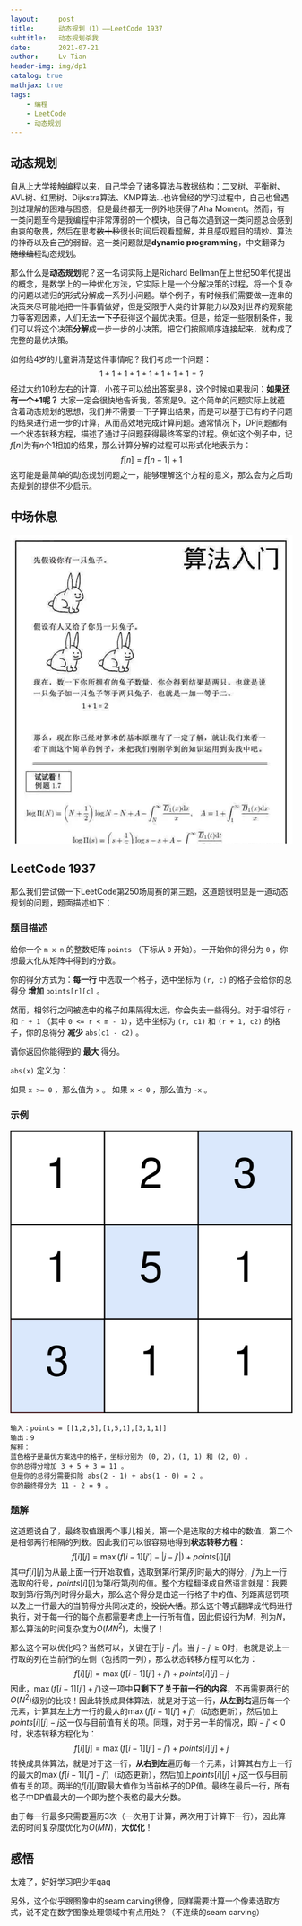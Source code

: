 ```yaml
---
layout:     post
title:      动态规划（1）——LeetCode 1937
subtitle:   动态规划杀我
date:       2021-07-21
author:     Lv Tian
header-img: img/dp1
catalog: true
mathjax: true
tags:
    - 编程
    - LeetCode
    - 动态规划
--- 
```


## 动态规划

自从上大学接触编程以来，自己学会了诸多算法与数据结构：二叉树、平衡树、AVL树、红黑树、Dijkstra算法、KMP算法...也许曾经的学习过程中，自己也曾遇到过理解的困难与困惑，但是最终都无一例外地获得了Aha Moment。然而，有一类问题至今是我编程中非常薄弱的一个模块，自己每次遇到这一类问题总会感到由衷的敬畏，然后在思考~~数十秒~~很长时间后观看题解，并且感叹题目的精妙、算法的神奇~~以及自己的弱智~~。这一类问题就是**dynamic programming**，中文翻译为~~随缘编程~~动态规划。

那么什么是**动态规划**呢？这一名词实际上是Richard Bellman在上世纪50年代提出的概念，是数学上的一种优化方法，它实际上是一个分解决策的过程，将一个复杂的问题以递归的形式分解成一系列小问题。举个例子，有时候我们需要做一连串的决策来尽可能地把一件事情做好，但是受限于人类的计算能力以及对世界的观察能力等客观因素，人们无法**一下子**获得这个最优决策。但是，给定一些限制条件，我们可以将这个决策**分解**成一步一步的小决策，把它们按照顺序连接起来，就构成了完整的最优决策。

如何给4岁的儿童讲清楚这件事情呢？我们考虑一个问题：
$$ 1+1+1+1+1+1+1+1 = ?$$
经过大约10秒左右的计算，小孩子可以给出答案是$8$，这个时候如果我问：**如果还有一个$+1$呢？** 大家一定会很快地告诉我，答案是9。这个简单的问题实际上就蕴含着动态规划的思想，我们并不需要一下子算出结果，而是可以基于已有的子问题的结果进行进一步的计算，从而高效地完成计算问题。通常情况下，DP问题都有一个状态转移方程，描述了通过子问题获得最终答案的过程。例如这个例子中，记$f[n]$为有$n$个$1$相加的结果，那么计算分解的过程可以形式化地表示为：
$$f[n] = f[n-1] + 1$$
这可能是最简单的动态规划问题之一，能够理解这个方程的意义，那么会为之后动态规划的提供不少启示。

## 中场休息

![](../img/tuzi.png)

## LeetCode 1937
那么我们尝试做一下LeetCode第250场周赛的第三题，这道题很明显是一道动态规划的问题，题面描述如下：

### 题目描述

给你一个 `m x n` 的整数矩阵 `points` （下标从 `0` 开始）。一开始你的得分为 `0` ，你想最大化从矩阵中得到的分数。

你的得分方式为：**每一行** 中选取一个格子，选中坐标为 `(r, c)` 的格子会给你的总得分 **增加** `points[r][c]` 。

然而，相邻行之间被选中的格子如果隔得太远，你会失去一些得分。对于相邻行 `r` 和 `r + 1` （其中 `0 <= r < m - 1`），选中坐标为 `(r, c1)` 和 `(r + 1, c2)` 的格子，你的总得分 **减少** `abs(c1 - c2)` 。

请你返回你能得到的 **最大** 得分。

`abs(x)` 定义为：

如果 `x >= 0` ，那么值为 `x` 。
如果 `x < 0` ，那么值为 `-x` 。

### 示例

![](../img/1937-input1.png)
```
输入：points = [[1,2,3],[1,5,1],[3,1,1]]
输出：9
解释：
蓝色格子是最优方案选中的格子，坐标分别为 (0, 2)，(1, 1) 和 (2, 0) 。
你的总得分增加 3 + 5 + 3 = 11 。
但是你的总得分需要扣除 abs(2 - 1) + abs(1 - 0) = 2 。
你的最终得分为 11 - 2 = 9 。
```

### 题解

这道题说白了，最终取值跟两个事儿相关，第一个是选取的方格中的数值，第二个是相邻两行相隔的列数。因此我们可以很容易地得到**状态转移方程**：
$$f[i][j] = \max(f[i-1][j'] - |j-j'|) + points[i][j]$$
其中$f[i][j]$为从最上面一行开始取值，选取到第$i$行第$j$列时最大的得分，$j'$为上一行选取的行号，$points[i][j]$为第$i$行第$j$列的值。整个方程翻译成自然语言就是：我要取到第$i$行第$j$列时得分最大，那么这个得分是由这一行格子中的值、列距离惩罚项以及上一行最大的当前得分共同决定的，~~没说人话~~。那么这个等式翻译成代码进行执行，对于每一行的每个点都需要考虑上一行所有值，因此假设行为$M$，列为$N$，那么算法的时间复杂度为$O(MN^2)$，太慢了！

那么这个可以优化吗？当然可以，关键在于$|j-j'|$。当 $j-j'\geq 0$时，也就是说上一行取的列在当前行的左侧（包括同一列），那么状态转移方程可以化为：
$$f[i][j] = \max(f[i-1][j'] +j') + points[i][j] - j$$
因此，$\max(f[i-1][j'] +j')$这一项中**只剩下了关于前一行的内容**，不再需要两行的$O(N^2)$级别的比较！因此转换成具体算法，就是对于这一行，**从左到右**遍历每一个元素，计算其左上方一行的最大的$\max(f[i-1][j'] +j')$（动态更新），然后加上$points[i][j] - j$这一仅与目前值有关的项。同理，对于另一半的情况，即$j-j'< 0$时，状态转移方程化为：
$$f[i][j] = \max(f[i-1][j'] -j') + points[i][j] + j$$
转换成具体算法，就是对于这一行，**从右到左**遍历每一个元素，计算其右方上一行的最大的$\max(f[i-1][j'] - j')$（动态更新），然后加上$points[i][j] + j$这一仅与目前值有关的项。两半的$f[i][j]$取最大值作为当前格子的DP值。最终在最后一行，所有格子中DP值最大的一个即为整个表格的最大分数。

由于每一行最多只需要遍历3次（一次用于计算，两次用于计算下一行），因此算法的时间复杂度优化为$O(MN)$，**大优化**！

## 感悟

太难了，好好学习吧少年qaq

另外，这个似乎跟图像中的seam carving很像，同样需要计算一个像素选取方式，说不定在数字图像处理领域中有点用处？（不连续的seam carving）